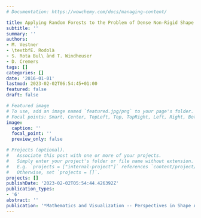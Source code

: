```yaml
---
# Documentation: https://wowchemy.com/docs/managing-content/

title: Applying Random Forests to the Problem of Dense Non-Rigid Shape Correspondence
subtitle: ''
summary: ''
authors:
- M. Vestner
- \textbfE. Rodolà
- S. Rota Bul\ ̀and T. Windheuser
- D. Cremers
tags: []
categories: []
date: '2016-01-01'
lastmod: 2023-02-02T06:54:45+01:00
featured: false
draft: false

# Featured image
# To use, add an image named `featured.jpg/png` to your page's folder.
# Focal points: Smart, Center, TopLeft, Top, TopRight, Left, Right, BottomLeft, Bottom, BottomRight.
image:
  caption: ''
  focal_point: ''
  preview_only: false

# Projects (optional).
#   Associate this post with one or more of your projects.
#   Simply enter your project's folder or file name without extension.
#   E.g. `projects = ["internal-project"]` references `content/project/deep-learning/index.md`.
#   Otherwise, set `projects = []`.
projects: []
publishDate: '2023-02-02T05:54:44.426392Z'
publication_types:
- '6'
abstract: ''
publication: '*Mathematics and Visualization -- Perspectives in Shape Analysis*'
---
```

